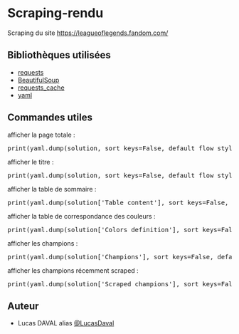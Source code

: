 # Scraping-rendu
Scraping du site https://leagueoflegends.fandom.com/

## Bibliothèques utilisées
* [requests](https://pypi.org/project/requests/)
* [BeautifulSoup](https://pypi.org/project/beautiful/)
* [requests_cache](https://pypi.org/project/requests-cache/)
* [yaml](https://pyyaml.org/wiki/PyYAMLDocumentation)


## Commandes utiles
afficher la page totale :
<pre>print(yaml.dump(solution, sort_keys=False, default_flow_style=False))</pre>
afficher le titre :
<pre>print(yaml.dump(solution, sort_keys=False, default_flow_style=False))</pre>
afficher la table de sommaire :
<pre>print(yaml.dump(solution['Table content'], sort_keys=False, default_flow_style=False))</pre>
afficher la table de correspondance des couleurs :
<pre>print(yaml.dump(solution['Colors definition'], sort_keys=False, default_flow_style=False))</pre>
afficher les champions :
<pre>print(yaml.dump(solution['Champions'], sort_keys=False, default_flow_style=False))</pre>
afficher les champions récemment scraped :
<pre>print(yaml.dump(solution['Scraped champions'], sort_keys=False, default_flow_style=False))</pre>

## Auteur
* Lucas DAVAL alias [@LucasDaval](https://github.com/LucasDaval)
